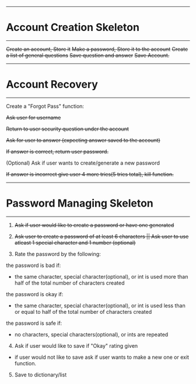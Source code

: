 ---------------------------
# Account Creation Skeleton
---------------------------

<strike>Create an account, Store it</strike>
<strike>Make a password, Store it to the account</strike>
<strike>Create a list of general questions</strike>
<strike>Save question and answer</strike>
<strike>Save Account.</strike>

------------------
# Account Recovery
------------------
Create a "Forgot Pass" function:

<strike>Ask user for username

Return to user security question under the account

Ask for user to answer (expecting answer saved to the account)

If answer is correct, return user password.</strike>

(Optional) Ask if user wants to create/generate a new password

<strike>If answer is incorrect give user 4 more tries(5 tries total), kill function.</strike>

---------------------------
# Password Managing Skeleton
---------------------------
1. <strike>Ask if user would like to create a password or have one generated</strike>

2. <strike>Ask user to create a password of at least 6 characters || Ask user to use atleast 1 special character and 1 number (optional)</strike>

3. Rate the password by the following:

the password is bad if:
- the same character, special character(optional), or int is used more than half of the total number of characters created

the password is okay if:
- the same character, special character(optional), or int is used less than or equal to half of the total number of characters created

the password is safe if:
- no characters, special characters(optional), or ints are repeated

4. Ask if user would like to save if "Okay" rating given
- if user would not like to save ask if user wants to make a new one or exit function.

5. Save to dictionary/list